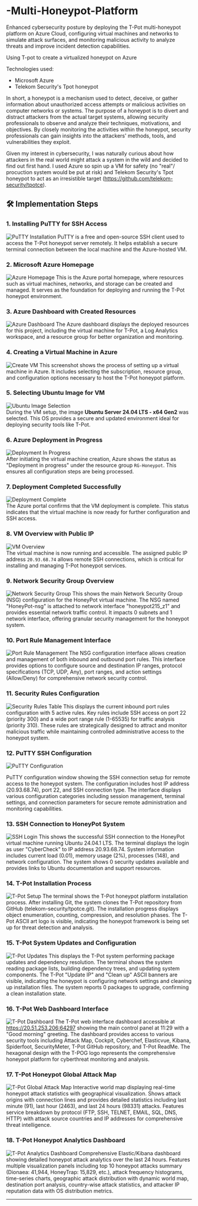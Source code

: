 # -Multi-Honeypot-Platform
Enhanced cybersecurity posture by deploying the T-Pot multi-honeypot platform on Azure Cloud, configuring virtual machines and networks to simulate attack surfaces, and monitoring malicious activity to analyze threats and improve incident detection capabilities.

Using T-pot to create a virtualized honeypot on Azure

Technologies used:
- Microsoft Azure
- Telekom Security's Tpot honeypot

In short, a honeypot is a mechanism used to detect, deceive, or gather information about unauthorized access attempts or malicious activities on computer networks or systems. 
The purpose of a honeypot is to divert and distract attackers from the actual target systems, allowing security professionals to observe and analyze their techniques, motivations, and objectives. By closely monitoring the activities within the honeypot, security professionals can gain insights into the attackers' methods, tools, and vulnerabilities they exploit.

Given my interest in cybersecurity, I was naturally curious about how attackers in the real world might attack a system in the wild and decided to find out first hand. I used Azure so spin up a VM for safety (no "real"/ procuction system would be put at risk) and Telekom Security's Tpot honeypot to act as an irresistible  target (https://github.com/telekom-security/tpotce). 

 ## 🛠️ Implementation Steps

### 1. Installing PuTTY for SSH Access
![PuTTY Installation](https://github.com/rakshitbhari/-Multi-Honeypot-Platform/blob/4d9c36f8c7f09a63b0e34f9dcb7314e166b20290/Images/1.png)
PuTTY is a free and open-source SSH client used to access the T-Pot honeypot server remotely. It helps establish a secure terminal connection between the local machine and the Azure-hosted VM.

### 2. Microsoft Azure Homepage
![Azure Homepage](https://github.com/rakshitbhari/-Multi-Honeypot-Platform/blob/4d9c36f8c7f09a63b0e34f9dcb7314e166b20290/Images/2.png)
This is the Azure portal homepage, where resources such as virtual machines, networks, and storage can be created and managed. It serves as the foundation for deploying and running the T-Pot honeypot environment.

### 3. Azure Dashboard with Created Resources
![Azure Dashboard](https://github.com/rakshitbhari/-Multi-Honeypot-Platform/blob/4d9c36f8c7f09a63b0e34f9dcb7314e166b20290/Images/3.png)
The Azure dashboard displays the deployed resources for this project, including the virtual machine for T-Pot, a Log Analytics workspace, and a resource group for better organization and monitoring.

### 4. Creating a Virtual Machine in Azure
![Create VM](https://github.com/rakshitbhari/-Multi-Honeypot-Platform/blob/4d9c36f8c7f09a63b0e34f9dcb7314e166b20290/Images/4.png)
This screenshot shows the process of setting up a virtual machine in Azure. It includes selecting the subscription, resource group, and configuration options necessary to host the T-Pot honeypot platform.

### 5. Selecting Ubuntu Image for VM
![Ubuntu Image Selection](https://github.com/rakshitbhari/-Multi-Honeypot-Platform/blob/6ba5b5fa9eada639dfce855008f3860e0f9ae734/Images/5.png)  
During the VM setup, the image **Ubuntu Server 24.04 LTS - x64 Gen2** was selected. This OS provides a secure and updated environment ideal for deploying security tools like T-Pot.

### 6. Azure Deployment in Progress
![Deployment In Progress](https://github.com/rakshitbhari/-Multi-Honeypot-Platform/blob/6ba5b5fa9eada639dfce855008f3860e0f9ae734/Images/6.png)  
After initiating the virtual machine creation, Azure shows the status as "Deployment in progress" under the resource group `RG-Honeypot`. This ensures all configuration steps are being processed.

### 7. Deployment Completed Successfully
![Deployment Complete](https://github.com/rakshitbhari/-Multi-Honeypot-Platform/blob/6ba5b5fa9eada639dfce855008f3860e0f9ae734/Images/7.png)  
The Azure portal confirms that the VM deployment is complete. This status indicates that the virtual machine is now ready for further configuration and SSH access.

### 8. VM Overview with Public IP
![VM Overview](https://github.com/rakshitbhari/-Multi-Honeypot-Platform/blob/6ba5b5fa9eada639dfce855008f3860e0f9ae734/Images/8.png)  
The virtual machine is now running and accessible. The assigned public IP address `20.93.68.74` allows remote SSH connections, which is critical for installing and managing T-Pot honeypot services.

### 9. Network Security Group Overview
![Network Security Group](https://github.com/rakshitbhari/-Multi-Honeypot-Platform/blob/b344025fb1e3138f547801a799e41f407cd2948a/Images/9.png)
This shows the main Network Security Group (NSG) configuration for the HoneyPot virtual machine. The NSG named "HoneyPot-nsg" is attached to network interface "honeypot215_z1" and provides essential network traffic control. It impacts 0 subnets and 1 network interface, offering granular security management for the honeypot system.

### 10. Port Rule Management Interface
![Port Rule Management](https://github.com/rakshitbhari/-Multi-Honeypot-Platform/blob/b344025fb1e3138f547801a799e41f407cd2948a/Images/10.png)
The NSG configuration interface allows creation and management of both inbound and outbound port rules. This interface provides options to configure source and destination IP ranges, protocol specifications (TCP, UDP, Any), port ranges, and action settings (Allow/Deny) for comprehensive network security control.

### 11. Security Rules Configuration
![Security Rules Table](https://github.com/rakshitbhari/-Multi-Honeypot-Platform/blob/b344025fb1e3138f547801a799e41f407cd2948a/Images/11.png)
This displays the current inbound port rules configuration with 5 active rules. Key rules include SSH access on port 22 (priority 300) and a wide port range rule (1-65535) for traffic analysis (priority 310). These rules are strategically designed to attract and monitor malicious traffic while maintaining controlled administrative access to the honeypot system.

### 12. PuTTY SSH Configuration
![PuTTY Configuration](https://github.com/rakshitbhari/-Multi-Honeypot-Platform/blob/b344025fb1e3138f547801a799e41f407cd2948a/Images/12.png)

PuTTY configuration window showing the SSH connection setup for remote access to the honeypot system. The configuration includes host IP address (20.93.68.74), port 22, and SSH connection type. The interface displays various configuration categories including session management, terminal settings, and connection parameters for secure remote administration and monitoring capabilities.

### 13. SSH Connection to HoneyPot System
![SSH Login](https://github.com/rakshitbhari/-Multi-Honeypot-Platform/blob/21e4508bea8712c19d20cf2cd0c96bb9cf9d630c/Images/13.png)
This shows the successful SSH connection to the HoneyPot virtual machine running Ubuntu 24.04.1 LTS. The terminal displays the login as user "CyberCheck" to IP address 20.93.68.74. System information includes current load (0.01), memory usage (2%), processes (148), and network configuration. The system shows 0 security updates available and provides links to Ubuntu documentation and support resources.

### 14. T-Pot Installation Process
![T-Pot Setup](https://github.com/rakshitbhari/-Multi-Honeypot-Platform/blob/21e4508bea8712c19d20cf2cd0c96bb9cf9d630c/Images/14.png)
The terminal shows the T-Pot honeypot platform installation process. After installing Git, the system clones the T-Pot repository from GitHub (telekom-security/tpotce.git). The installation progress displays object enumeration, counting, compression, and resolution phases. The T-Pot ASCII art logo is visible, indicating the honeypot framework is being set up for threat detection and analysis.

### 15. T-Pot System Updates and Configuration
![T-Pot Updates](https://github.com/rakshitbhari/-Multi-Honeypot-Platform/blob/21e4508bea8712c19d20cf2cd0c96bb9cf9d630c/Images/15.png)
This displays the T-Pot system performing package updates and dependency resolution. The terminal shows the system reading package lists, building dependency trees, and updating system components. The T-Pot "Update IP" and "Clean up" ASCII banners are visible, indicating the honeypot is configuring network settings and cleaning up installation files. The system reports 0 packages to upgrade, confirming a clean installation state.

### 16. T-Pot Web Dashboard Interface
![T-Pot Dashboard](https://github.com/rakshitbhari/-Multi-Honeypot-Platform/blob/21e4508bea8712c19d20cf2cd0c96bb9cf9d630c/Images/16.png)
The T-Pot web interface dashboard accessible at https://20.51.253.206:64297 showing the main control panel at 11:29 with a "Good morning" greeting. The dashboard provides access to various security tools including Attack Map, Cockpit, Cyberchef, Elasticvue, Kibana, Spiderfoot, SecurityMeter, T-Pot GitHub repository, and T-Pot ReadMe. The hexagonal design with the T-POG logo represents the comprehensive honeypot platform for cyberthreat monitoring and analysis.

### 17. T-Pot Honeypot Global Attack Map
![T-Pot Global Attack Map](https://github.com/rakshitbhari/-Multi-Honeypot-Platform/blob/21e4508bea8712c19d20cf2cd0c96bb9cf9d630c/Images/17.png)
Interactive world map displaying real-time honeypot attack statistics with geographical visualization. Shows attack origins with connection lines and provides detailed statistics including last minute (91), last hour (2463), and last 24 hours (98331) attacks. Features service breakdown by protocol (FTP, SSH, TELNET, EMAIL, SQL, DNS, HTTP) with attack source countries and IP addresses for comprehensive threat intelligence.

### 18. T-Pot Honeypot Analytics Dashboard
![T-Pot Analytics Dashboard](https://github.com/rakshitbhari/-Multi-Honeypot-Platform/blob/21e4508bea8712c19d20cf2cd0c96bb9cf9d630c/Images/18.png)
Comprehensive Elastic/Kibana dashboard showing detailed honeypot attack analytics over the last 24 hours. Features multiple visualization panels including top 10 honeypot attacks summary (Dionaea: 41,944, HoneyTrap: 15,829, etc.), attack frequency histograms, time-series charts, geographic attack distribution with dynamic world map, destination port analysis, country-wise attack statistics, and attacker IP reputation data with OS distribution metrics.

---


